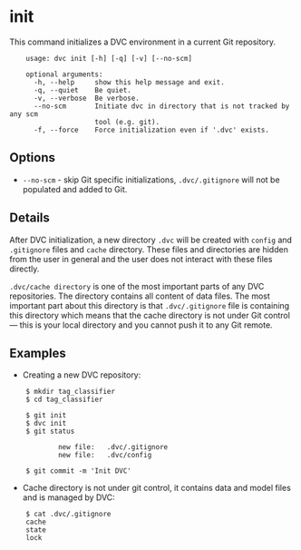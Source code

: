 # init

This command initializes a DVC environment in a current Git repository.

```usage
    usage: dvc init [-h] [-q] [-v] [--no-scm]

    optional arguments:
      -h, --help     show this help message and exit.
      -q, --quiet    Be quiet.
      -v, --verbose  Be verbose.
      --no-scm       Initiate dvc in directory that is not tracked by any scm
                     tool (e.g. git).
      -f, --force    Force initialization even if '.dvc' exists.
```

## Options

* `--no-scm` - skip Git specific initializations, `.dvc/.gitignore` will not be
populated and added to Git.

## Details

After DVC initialization, a new directory `.dvc` will be created with `config`
and `.gitignore` files and `cache` directory. These files and directories are
hidden from the user in general and the user does not interact with these files
directly.

`.dvc/cache directory` is one of the most important parts of any DVC
repositories. The directory contains all content of data files. The most
important part about this directory is that `.dvc/.gitignore` file is containing
this directory which means that the cache directory is not under Git control —
this is your local directory and you cannot push it to any Git remote.

## Examples

* Creating a new DVC repository:

```dvc
    $ mkdir tag_classifier
    $ cd tag_classifier

    $ git init
    $ dvc init
    $ git status

            new file:   .dvc/.gitignore
            new file:   .dvc/config

    $ git commit -m 'Init DVC'
```

* Cache directory is not under git control, it contains data and model files and
is managed by DVC:

```dvc
    $ cat .dvc/.gitignore
    cache
    state
    lock
```
